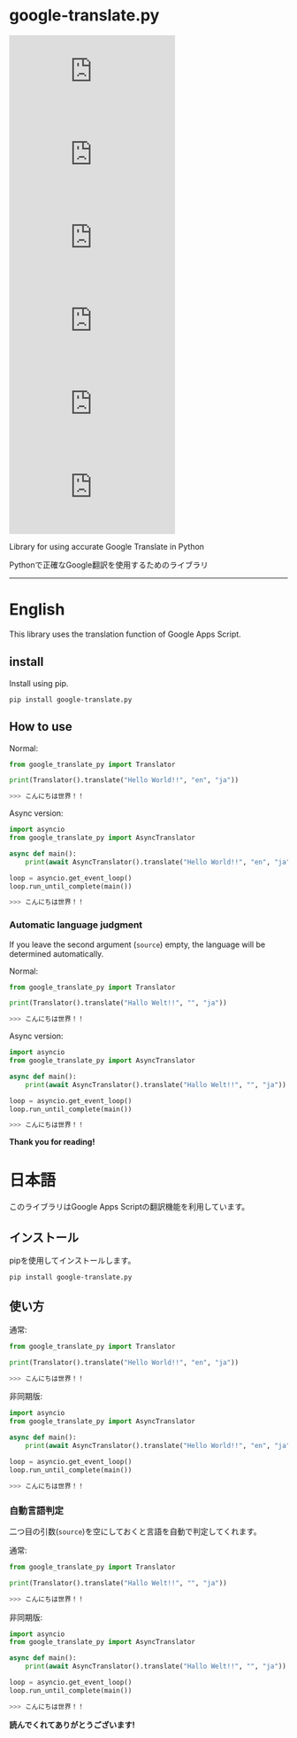 # google-translate.py
[![issues](https://img.shields.io/github/issues/Takkun053/google-translate.py?style=flat-square)](https://github.com/Takkun053/google-translate.py/issues) [![forks](https://img.shields.io/github/forks/Takkun053/google-translate.py?style=flat-square)](https://github.com/Takkun053/google-translate.py/network/members) [![stars](https://img.shields.io/github/stars/Takkun053/google-translate.py?style=flat-square)](https://github.com/Takkun053/google-translate.py/stargazers) [![license](https://img.shields.io/github/license/Takkun053/google-translate.py?style=flat-square)](https://github.com/Takkun053/google-translate.py/blob/master/LICENSE) [![PyPI](https://img.shields.io/pypi/v/google-translate.py?style=flat-square)](https://pypi.org/project/google-translate.py/) [![Python](https://img.shields.io/pypi/pyversions/google-translate.py?style=flat-square)](https://www.python.org/)

Library for using accurate Google Translate in Python

Pythonで正確なGoogle翻訳を使用するためのライブラリ

***


# English
This library uses the translation function of Google Apps Script.

## install
Install using pip.
```
pip install google-translate.py
```

## How to use
Normal:
```py
from google_translate_py import Translator

print(Translator().translate("Hello World!!", "en", "ja"))

>>> こんにちは世界！！
```

Async version:
```py
import asyncio
from google_translate_py import AsyncTranslator

async def main():
    print(await AsyncTranslator().translate("Hello World!!", "en", "ja"))

loop = asyncio.get_event_loop()
loop.run_until_complete(main())

>>> こんにちは世界！！
```

### Automatic language judgment
If you leave the second argument (`source`) empty, the language will be determined automatically.

Normal:
```py
from google_translate_py import Translator

print(Translator().translate("Hallo Welt!!", "", "ja"))

>>> こんにちは世界！！
```

Async version:
```py
import asyncio
from google_translate_py import AsyncTranslator

async def main():
    print(await AsyncTranslator().translate("Hallo Welt!!", "", "ja"))

loop = asyncio.get_event_loop()
loop.run_until_complete(main())

>>> こんにちは世界！！
```

**Thank you for reading!**

# 日本語
このライブラリはGoogle Apps Scriptの翻訳機能を利用しています。

## インストール
pipを使用してインストールします。
```
pip install google-translate.py
```

## 使い方
通常:
```py
from google_translate_py import Translator

print(Translator().translate("Hello World!!", "en", "ja"))

>>> こんにちは世界！！
```

非同期版:
```py
import asyncio
from google_translate_py import AsyncTranslator

async def main():
    print(await AsyncTranslator().translate("Hello World!!", "en", "ja"))

loop = asyncio.get_event_loop()
loop.run_until_complete(main())

>>> こんにちは世界！！
```

### 自動言語判定
二つ目の引数(`source`)を空にしておくと言語を自動で判定してくれます。

通常:
```py
from google_translate_py import Translator

print(Translator().translate("Hallo Welt!!", "", "ja"))

>>> こんにちは世界！！
```

非同期版:
```py
import asyncio
from google_translate_py import AsyncTranslator

async def main():
    print(await AsyncTranslator().translate("Hallo Welt!!", "", "ja"))

loop = asyncio.get_event_loop()
loop.run_until_complete(main())

>>> こんにちは世界！！
```

**読んでくれてありがとうございます!**
